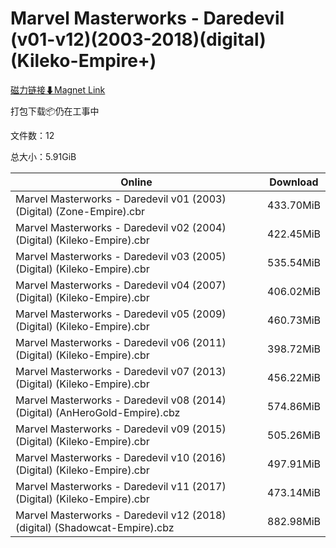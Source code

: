 # Marvel Masterworks - Daredevil (v01-v12)(2003-2018)(digital)(Kileko-Empire+)

[磁力链接⬇Magnet Link](magnet:?xt=urn:btih:d513b688656da855d4c0bfe105298c2ccb708864&dn=Marvel%20Masterworks%20-%20Daredevil%20%28v01-v12%29%282003-2018%29%28digital%29%28Kileko-Empire%2B%29)

打包下载📦仍在工事中

文件数：12

总大小：5.91GiB

Online | Download
--- | ---
Marvel Masterworks - Daredevil v01 (2003) (Digital) (Zone-Empire).cbr | 433.70MiB
Marvel Masterworks - Daredevil v02 (2004) (Digital) (Kileko-Empire).cbr | 422.45MiB
Marvel Masterworks - Daredevil v03 (2005) (Digital) (Kileko-Empire).cbr | 535.54MiB
Marvel Masterworks - Daredevil v04 (2007) (Digital) (Kileko-Empire).cbr | 406.02MiB
Marvel Masterworks - Daredevil v05 (2009) (Digital) (Kileko-Empire).cbr | 460.73MiB
Marvel Masterworks - Daredevil v06 (2011) (Digital) (Kileko-Empire).cbr | 398.72MiB
Marvel Masterworks - Daredevil v07 (2013) (Digital) (Kileko-Empire).cbr | 456.22MiB
Marvel Masterworks - Daredevil v08 (2014) (Digital) (AnHeroGold-Empire).cbz | 574.86MiB
Marvel Masterworks - Daredevil v09 (2015) (Digital) (Kileko-Empire).cbr | 505.26MiB
Marvel Masterworks - Daredevil v10 (2016) (Digital) (Kileko-Empire).cbr | 497.91MiB
Marvel Masterworks - Daredevil v11 (2017) (Digital) (Kileko-Empire).cbr | 473.14MiB
Marvel Masterworks - Daredevil v12 (2018) (digital) (Shadowcat-Empire).cbz | 882.98MiB